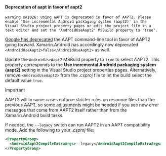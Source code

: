 #### Deprecation of aapt in favor of aapt2

```
warning XA1026: Using AAPT is deprecated in favor of AAPT2. Please enable 'Use incremental Android packaging system (aapt2)' in the Visual Studio project property pages or edit the project file in a text editor and set the 'AndroidUseAapt2' MSBuild property to 'true'.
```

[Google has deprecated][aapt] the AAPT command-line tool in favor of
AAPT2 going forward. Xamarin.Android has accordingly now deprecated
`<AndroidUseAapt2>false</AndroidUseAapt2>` as well.

Update the `AndroidUseAapt2` MSBuild property to `true` to select
AAPT2. This property corresponds to the **Use incremental Android
packaging system (aapt2)** setting in the Visual Studio project
properties pages. Alternatively, remove `<AndroidUseAapt2>` from the
_.csproj_ file to let the build select the default value `true`.

> [!IMPORTANT]
> AAPT2 will in some cases enforce stricter rules on resource files than the
> previous AAPT, so some adjustments might be needed if you see new error
> messages that come from AAPT2 itself rather than from the Xamarin.Android
> build tasks.

If needed, the `--legacy` switch can run AAPT2 in an AAPT
compatibility mode. Add the following to your _.csproj_ file:

```xml
<PropertyGroup>
  <AndroidAapt2CompileExtraArgs>--legacy</AndroidAapt2CompileExtraArgs>
</PropertyGroup>
```

[aapt]: https://developer.android.com/studio/command-line/aapt2#aapt2_changes

